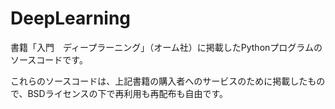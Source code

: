 # DeepLearning
書籍「入門　ディープラーニング」（オーム社）に掲載したPythonプログラムのソースコードです。

これらのソースコードは、上記書籍の購入者へのサービスのために掲載したもので、BSDライセンスの下で再利用も再配布も自由です。